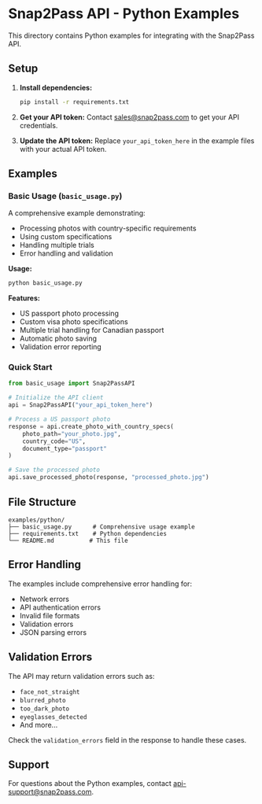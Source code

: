 # Snap2Pass API - Python Examples

This directory contains Python examples for integrating with the Snap2Pass API.

## Setup

1. **Install dependencies:**
   ```bash
   pip install -r requirements.txt
   ```

2. **Get your API token:**
   Contact [sales@snap2pass.com](mailto:sales@snap2pass.com) to get your API credentials.

3. **Update the API token:**
   Replace `your_api_token_here` in the example files with your actual API token.

## Examples

### Basic Usage (`basic_usage.py`)

A comprehensive example demonstrating:
- Processing photos with country-specific requirements
- Using custom specifications
- Handling multiple trials
- Error handling and validation

**Usage:**
```bash
python basic_usage.py
```

**Features:**
- US passport photo processing
- Custom visa photo specifications
- Multiple trial handling for Canadian passport
- Automatic photo saving
- Validation error reporting

### Quick Start

```python
from basic_usage import Snap2PassAPI

# Initialize the API client
api = Snap2PassAPI("your_api_token_here")

# Process a US passport photo
response = api.create_photo_with_country_specs(
    photo_path="your_photo.jpg",
    country_code="US",
    document_type="passport"
)

# Save the processed photo
api.save_processed_photo(response, "processed_photo.jpg")
```

## File Structure

```
examples/python/
├── basic_usage.py      # Comprehensive usage example
├── requirements.txt    # Python dependencies
└── README.md          # This file
```

## Error Handling

The examples include comprehensive error handling for:
- Network errors
- API authentication errors
- Invalid file formats
- Validation errors
- JSON parsing errors

## Validation Errors

The API may return validation errors such as:
- `face_not_straight`
- `blurred_photo`
- `too_dark_photo`
- `eyeglasses_detected`
- And more...

Check the `validation_errors` field in the response to handle these cases.

## Support

For questions about the Python examples, contact [api-support@snap2pass.com](mailto:api-support@snap2pass.com). 